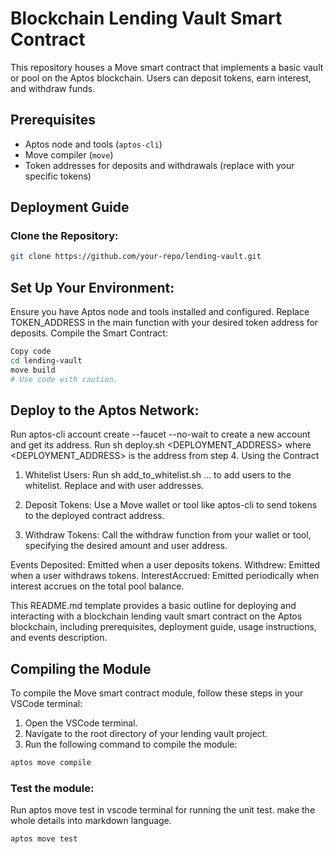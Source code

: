 # Blockchain Lending Vault Smart Contract

This repository houses a Move smart contract that implements a basic vault or pool on the Aptos blockchain. Users can deposit tokens, earn interest, and withdraw funds.

## Prerequisites

- Aptos node and tools (`aptos-cli`)
- Move compiler (`move`)
- Token addresses for deposits and withdrawals (replace with your specific tokens)

## Deployment Guide

### Clone the Repository:

```bash
git clone https://github.com/your-repo/lending-vault.git
```


## Set Up Your Environment:
Ensure you have Aptos node and tools installed and configured.
Replace TOKEN_ADDRESS in the main function with your desired token address for deposits.
Compile the Smart Contract:
```bash
Copy code
cd lending-vault
move build
# Use code with caution.
```
## Deploy to the Aptos Network:

Run aptos-cli account create --faucet --no-wait to create a new account and get its address.
Run sh deploy.sh <DEPLOYMENT_ADDRESS> where <DEPLOYMENT_ADDRESS> is the address from step 4.
Using the Contract
1. Whitelist Users:
Run sh add_to_whitelist.sh <ADDRESS1> <ADDRESS2> ... to add users to the whitelist. Replace <ADDRESS1> and <ADDRESS2> with user addresses.

2. Deposit Tokens:
Use a Move wallet or tool like aptos-cli to send tokens to the deployed contract address.

3. Withdraw Tokens:
Call the withdraw function from your wallet or tool, specifying the desired amount and user address.

Events
Deposited: Emitted when a user deposits tokens.
Withdrew: Emitted when a user withdraws tokens.
InterestAccrued: Emitted periodically when interest accrues on the total pool balance.

This README.md template provides a basic outline for deploying and interacting with a blockchain lending vault smart contract on the Aptos blockchain, including prerequisites, deployment guide, usage instructions, and events description.



## Compiling the Module

To compile the Move smart contract module, follow these steps in your VSCode terminal:

1. Open the VSCode terminal.
2. Navigate to the root directory of your lending vault project.
3. Run the following command to compile the module:

```bash
aptos move compile
```

### Test the module:
Run aptos move test in vscode terminal for running the unit test. make the whole details into markdown language.

```bash
aptos move test
```